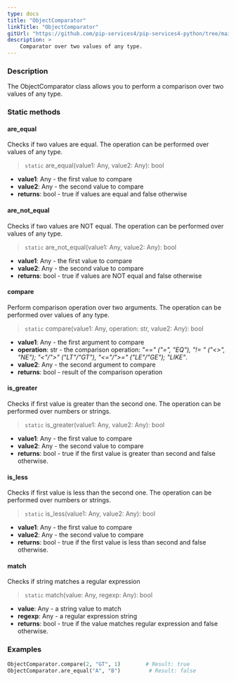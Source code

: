 ```yaml
---
type: docs
title: "ObjectComparator"
linkTitle: "ObjectComparator"
gitUrl: "https://github.com/pip-services4/pip-services4-python/tree/main/pip-services4-data-python"
description: >
    Comparator over two values of any type.
---
```


### Description

The ObjectComparator class allows you to perform a comparison over two values of any type.

### Static methods

#### are_equal
Checks if two values are equal.
The operation can be performed over values of any type.

> `static` are_equal(value1: Any, value2: Any): bool

- **value1**: Any - the first value to compare
- **value2**: Any - the second value to compare
- **returns**: bool - true if values are equal and false otherwise

#### are_not_equal
Checks if two values are NOT equal. 
The operation can be performed over values of any type.

> `static` are_not_equal(value1: Any, value2: Any): bool

- **value1**: Any - the first value to compare 
- **value2**: Any - the second value to compare
- **returns**: bool - true if values are NOT equal and false otherwise

#### compare
Perform comparison operation over two arguments.
The operation can be performed over values of any type.

> `static` compare(value1: Any, operation: str, value2: Any): bool

- **value1**: Any - the first argument to compare
- **operation**: str - the comparison operation: *"==" ("=", "EQ"), "!= " ("<>", "NE"); "<"/">" ("LT"/"GT"), "<="/">=" ("LE"/"GE"); "LIKE"*.
- **value2**: Any - the second argument to compare
- **returns**: bool - result of the comparison operation

#### is_greater
Checks if first value is greater than the second one.
The operation can be performed over numbers or strings.

> `static` is_greater(value1: Any, value2: Any): bool

- **value1**: Any - the first value to compare
- **value2**: Any - the second value to compare
- **returns**: bool - true if the first value is greater than second and false otherwise.

#### is_less
Checks if first value is less than the second one.
The operation can be performed over numbers or strings.

> `static` is_less(value1: Any, value2: Any): bool

- **value1**: Any - the first value to compare
- **value2**: Any - the second value to compare
- **returns**: bool - true if the first value is less than second and false otherwise.

#### match
Checks if string matches a regular expression

> `static` match(value: Any, regexp: Any): bool

- **value**: Any - a string value to match
- **regexp**: Any - a regular expression string
- **returns**: bool - true if the value matches regular expression and false otherwise.

### Examples

```python
ObjectComparator.compare(2, "GT", 1)        # Result: true
ObjectComparator.are_equal("A", "B")         # Result: false

```
